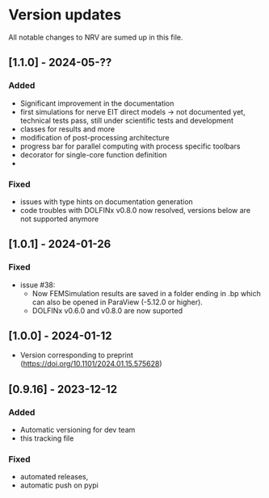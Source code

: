 # Version updates

All notable changes to NRV are sumed up in this file.


## [1.1.0] - 2024-05-??

### Added
- Significant improvement in the documentation
- first simulations for nerve EIT direct models -> not documented yet, technical tests pass, still under scientific tests and development
- classes for results and more
- modification of post-processing architecture
- progress bar for parallel computing with process specific toolbars
- decorator for single-core function definition
- 

### Fixed
- issues with type hints on documentation generation
- code troubles with DOLFINx v0.8.0 now resolved, versions below are not supported anymore

## [1.0.1] - 2024-01-26

### Fixed

- issue #38:
    - Now FEMSimulation results are saved in a folder ending in .bp which can also be opened in ParaView (-5.12.0 or higher).
    - DOLFINx v0.6.0 and v0.8.0 are now suported

## [1.0.0] - 2024-01-12

- Version corresponding to preprint (https://doi.org/10.1101/2024.01.15.575628)

## [0.9.16] - 2023-12-12

### Added

- Automatic versioning for dev team
- this tracking file

### Fixed
- automated releases,
- automatic push on pypi
